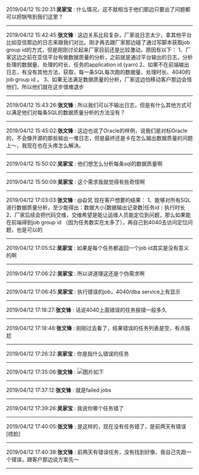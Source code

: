 2019/04/12 15:20:31:**吴家宝** : 什么情况，这不就相当于他们那边只要出了问题都可以把锅甩到我们这里？
*************************************************************************************
2019/04/12 15:42:45:**张文锋** : 这边关系比较复杂，厂家说日志太少，拿其他平台比如亚信那边的日志来跟我们对比。刚才再去跟厂家那边碰了通过写脚本获取job group id的方式，但是刚刚讨论起来厂家目前还是比较激动，原因有以下：
1、厂家这边之前在亚信平台有做数据质量的分析，之前就是通过平台输出的日志，分析处理的数据量、处理的时长、任务的application id (yarn)
2、如果不在前端输出日志，有没有其他方法，获取，每一条SQL每次跑的数据量、处理时长、4040的job group id 。
3、如果无法满足数据质量的分析，厂家这边怕移动客户那边会怪他们，所以他们就在这步很难退步
*************************************************************************************
2019/04/12 15:43:26:**张文锋** : 所以我们可以不输出日志，但是有什么其他方式可以满足他们对每条SQL的数据质量分析的方法没有？
*************************************************************************************
2019/04/12 15:45:02:**张文锋** : 这边也说了Oracle的样例，说我们是对标Oracle的，不会像开源的那些输出一堆日志，但是最终还是卡在怎么输出数据质量的问题上～，我现在也在头疼怎么解决。
*************************************************************************************
2019/04/12 15:50:02:**吴家宝** : 他们想怎么分析每条sql的数据质量啊
*************************************************************************************
2019/04/12 15:50:09:**吴家宝** : 这个需求我就觉得有些奇怪啊
*************************************************************************************
2019/04/12 17:03:03:**张文锋** : @旮旯 现在客户想要的结果：
1、能够对所有SQL进行数据质量分析，至少能得出：数据大小|数据输出记录数|任务id｜执行时长
2、厂家后续会把代码交维，交维希望是能让运维人员能定位到问题，那么如果能在前端得到job group id （因为任务数实在太多了），再自己到4040去访问定位问题，也是可以的
*************************************************************************************
2019/04/12 17:05:52:**吴家宝** : 如果是每个任务都返回一个job id其实是没有意义的啊
*************************************************************************************
2019/04/12 17:06:22:**吴家宝** : 所以讲道理这还是个伪需求啊
*************************************************************************************
2019/04/12 17:06:45:**吴家宝** : 执行错误的job，4040/dba service上有显示
*************************************************************************************
2019/04/12 17:18:27:**张文锋** : 话说4040上面错误的任务报错一般多久
*************************************************************************************
2019/04/12 17:18:48:**张文锋** : 刚刚过去看了，结果错误的任务列表是空，有点尴尬
*************************************************************************************
2019/04/12 17:26:32:**吴家宝** : 你是指什么错误的任务
*************************************************************************************
2019/04/12 17:35:06:**张文锋** : ![图片如下](https://github.com/CorkiZhang/itchat-message/blob/master/sla2-827广西移动inceptor界面输出日志/ATTACHMENT/1555061692.3996193.png)
*******************************************************************************
2019/04/12 17:37:12:**张文锋** : 就是failed jobs
*************************************************************************************
2019/04/12 17:39:26:**吴家宝** : 我说你哪个任务错了
*************************************************************************************
2019/04/12 17:40:05:**张文锋** : 是这样的，现在没有任务错了，是前两天有错误[捂脸]
*************************************************************************************
2019/04/12 17:40:38:**张文锋** : 前两天有错误任务，没有找到好像，我自己先跑一个错误，跟客户那边说方案先～
*************************************************************************************

